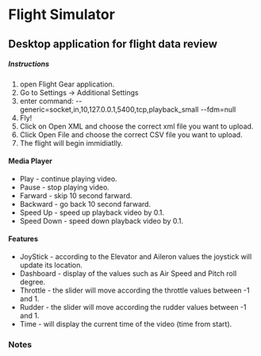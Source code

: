 # Flight Simulator
## Desktop application for flight data review


##### Instructions
1. open Flight Gear application.
2. Go to Settings -> Additional Settings
3. enter command: 
--generic=socket,in,10,127.0.0.1,5400,tcp,playback_small
--fdm=null
4. Fly!
5. Click on Open XML and choose the correct xml file you want to upload.
6. Click Open File and choose the correct CSV file you want to upload.
7. The flight will begin immidiatlly.

#### Media Player
* Play - continue playing video.
* Pause - stop playing video.
* Farward - skip 10 second farward.
* Backward - go back 10 second farward.
* Speed Up - speed up playback video by 0.1.
* Speed Down - speed down playback video by 0.1.

#### Features
- JoyStick - according to the Elevator and Aileron values the joystick will update its location.
- Dashboard - display of the values such as Air Speed and Pitch roll degree.
- Throttle - the slider will move according the throttle values between -1 and 1.
- Rudder - the slider will move according the rudder values between -1 and 1.
- Time - will display the current time of the video (time from start).


### Notes

